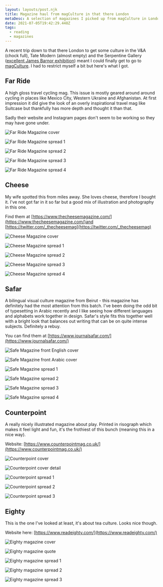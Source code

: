 ```yaml
---
layout: layouts/post.njk
title: Magazine haul from magCulture in that there London
metaDesc: A selection of magazines I picked up from magCulture in London
date: 2021-07-05T19:42:29.448Z
tags:
  - reading
  - magazines
---
```

A recent trip down to that there London to get some culture in the V&A (chock full), Tate Modern (almost empty) and the Serpentine Gallery ([excellent James Barnor exhibition](https://www.serpentinegalleries.org/whats-on/james-barnor/)) meant I could finally get to go to [magCulture](https://magculture.com/). I had to restrict myself a bit but here's what I got.

## Far Ride

A high gloss travel cycling mag. This issue is mostly geared around around cycling in places like Mexico City, Western Ukraine and Afghanistan. At first impression it did give the look of an overly inspirational travel mag like Suitcase but thankfully has more depth and thought it than that.

Sadly their website and Instagram pages don't seem to be working so they may have gone under. 

![Far Ride Magazine cover](/images/far-ride-magazine.jpg)

![Far Ride Magazine spread 1](/images/far-ride-magazine-2.jpg)

![Far Ride Magazine spread 2](/images/far-ride-magazine-3.jpg)

![Far Ride Magazine spread 3](/images/far-ride-magazine-4.jpg)

![Far Ride Magazine spread 4](/images/far-ride-magazine-5.jpg)

## Cheese

My wife spotted this from miles away. She loves cheese, therefore I bought it. I've not got far in it so far but a good mix of illustration and photography in this one.

Find them at [https://www.thecheesemagazine.com/](https://www.thecheesemagazine.com/)and [https://twitter.com/_thecheesemag](https://twitter.com/_thecheesemag)

![Cheese Magazine cover](/images/cheese-magazine.jpg)

![Cheese Magazine spread 1](/images/cheese-magazine-1.jpg)

![Cheese Magazine spread 2](/images/cheese-magazine-3.jpg)

![Cheese Magazine spread 3](/images/cheese-magazine-4.jpg)

![Cheese Magazine spread 4](/images/cheese-magazine-5.jpg)

## Safar

A bilingual visual culture magazine from Beirut - this magazine has definitely had the most attention from this batch. I've been doing the odd bit of typesetting in Arabic recently and I like seeing how different languages and alphabets work together in design. Safar's style fits this together well with a bright look that balances out writing that can be on quite intense subjects. Definitely a rebuy. 

You can find them at [https://www.journalsafar.com/](https://www.journalsafar.com/)

![Safe Magazine front English cover](/images/safar-magazine.jpg)

![Safe Magazine front Arabic cover](/images/safar-magazine-1.jpg)

![Safe Magazine spread 1](/images/safar-magazine-2.jpg)

![Safe Magazine spread 2](/images/safar-magazine-3.jpg)

![Safe Magazine spread 3](/images/safar-magazine-4.jpg)

![Safe Magazine spread 4](/images/safar-magazine-5.jpg)

## Counterpoint

A really nicely illustrated magazine about play. Printed in risograph which makes it feel light and fun, it's the frothiest of this bunch (meaning this in a nice way).

Website: [https://www.counterpointmag.co.uk/](https://www.counterpointmag.co.uk/)

![Counterpoint cover](/images/counterpoint-magazine.jpg)

![Counterpoint cover detail](/images/counterpoint-magazine-1.jpg)

![Counterpoint spread 1](/images/counterpoint-magazine-2.jpg)

![Counterpoint spread 2](/images/counterpoint-magazine-7.jpg)

![Counterpoint spread 3](/images/counterpoint-magazine-8.jpg)

## Eighty

This is the one I've looked at least, it's about tea culture. Looks nice though.

Website here: [https://www.readeighty.com/](https://www.readeighty.com/)

![Eighty magazine cover](/images/eighty-magazine.jpg)

![Eighty magazine quote](/images/eighty-magazine-5.jpg)

![Eighty magazine spread 1](/images/eighty-magazine-2.jpg)

![Eighty magazine spread 2](/images/eighty-magazine-3.jpg)

![Eighty magazine spread 3](/images/eighty-magazine-4.jpg)